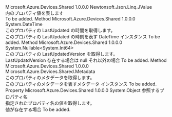<Type Name="TwinCollectionValue" FullName="Microsoft.Azure.Devices.Shared.TwinCollectionValue">
  <TypeSignature Language="C#" Value="public class TwinCollectionValue : Newtonsoft.Json.Linq.JValue" />
  <TypeSignature Language="ILAsm" Value=".class public auto ansi beforefieldinit TwinCollectionValue extends Newtonsoft.Json.Linq.JValue" />
  <TypeSignature Language="DocId" Value="T:Microsoft.Azure.Devices.Shared.TwinCollectionValue" />
  <TypeSignature Language="VB.NET" Value="Public Class TwinCollectionValue&#xA;Inherits JValue" />
  <TypeSignature Language="F#" Value="type TwinCollectionValue = class&#xA;    inherit JValue" />
  <AssemblyInfo>
    <AssemblyName>Microsoft.Azure.Devices.Shared</AssemblyName>
    <AssemblyVersion>1.0.0.0</AssemblyVersion>
  </AssemblyInfo>
  <Base>
    <BaseTypeName>Newtonsoft.Json.Linq.JValue</BaseTypeName>
  </Base>
  <Interfaces />
  <Docs>
    <summary>
            内のプロパティ値を表します<see cref="T:Microsoft.Azure.Devices.Shared.TwinCollection" /></summary>
    <remarks>To be added.</remarks>
  </Docs>
  <Members>
    <Member MemberName="GetLastUpdated">
      <MemberSignature Language="C#" Value="public DateTime GetLastUpdated ();" />
      <MemberSignature Language="ILAsm" Value=".method public hidebysig instance valuetype System.DateTime GetLastUpdated() cil managed" />
      <MemberSignature Language="DocId" Value="M:Microsoft.Azure.Devices.Shared.TwinCollectionValue.GetLastUpdated" />
      <MemberSignature Language="VB.NET" Value="Public Function GetLastUpdated () As DateTime" />
      <MemberSignature Language="F#" Value="member this.GetLastUpdated : unit -&gt; DateTime" Usage="twinCollectionValue.GetLastUpdated " />
      <MemberType>Method</MemberType>
      <AssemblyInfo>
        <AssemblyName>Microsoft.Azure.Devices.Shared</AssemblyName>
        <AssemblyVersion>1.0.0.0</AssemblyVersion>
      </AssemblyInfo>
      <ReturnValue>
        <ReturnType>System.DateTime</ReturnType>
      </ReturnValue>
      <Parameters />
      <Docs>
        <summary>
            このプロパティの LastUpdated の時間を取得します。
            </summary>
        <returns>このプロパティの LastUpdated の時刻を表す DateTime インスタンス</returns>
        <remarks>To be added.</remarks>
      </Docs>
    </Member>
    <Member MemberName="GetLastUpdatedVersion">
      <MemberSignature Language="C#" Value="public Nullable&lt;long&gt; GetLastUpdatedVersion ();" />
      <MemberSignature Language="ILAsm" Value=".method public hidebysig instance valuetype System.Nullable`1&lt;int64&gt; GetLastUpdatedVersion() cil managed" />
      <MemberSignature Language="DocId" Value="M:Microsoft.Azure.Devices.Shared.TwinCollectionValue.GetLastUpdatedVersion" />
      <MemberSignature Language="VB.NET" Value="Public Function GetLastUpdatedVersion () As Nullable(Of Long)" />
      <MemberSignature Language="F#" Value="member this.GetLastUpdatedVersion : unit -&gt; Nullable&lt;int64&gt;" Usage="twinCollectionValue.GetLastUpdatedVersion " />
      <MemberType>Method</MemberType>
      <AssemblyInfo>
        <AssemblyName>Microsoft.Azure.Devices.Shared</AssemblyName>
        <AssemblyVersion>1.0.0.0</AssemblyVersion>
      </AssemblyInfo>
      <ReturnValue>
        <ReturnType>System.Nullable&lt;System.Int64&gt;</ReturnType>
      </ReturnValue>
      <Parameters />
      <Docs>
        <summary>
            このプロパティの LastUpdatedVersion を取得します。
            </summary>
        <returns>LastUpdatdVersion 存在する場合は null それ以外の場合</returns>
        <remarks>To be added.</remarks>
      </Docs>
    </Member>
    <Member MemberName="GetMetadata">
      <MemberSignature Language="C#" Value="public Microsoft.Azure.Devices.Shared.Metadata GetMetadata ();" />
      <MemberSignature Language="ILAsm" Value=".method public hidebysig instance class Microsoft.Azure.Devices.Shared.Metadata GetMetadata() cil managed" />
      <MemberSignature Language="DocId" Value="M:Microsoft.Azure.Devices.Shared.TwinCollectionValue.GetMetadata" />
      <MemberSignature Language="VB.NET" Value="Public Function GetMetadata () As Metadata" />
      <MemberSignature Language="F#" Value="member this.GetMetadata : unit -&gt; Microsoft.Azure.Devices.Shared.Metadata" Usage="twinCollectionValue.GetMetadata " />
      <MemberType>Method</MemberType>
      <AssemblyInfo>
        <AssemblyName>Microsoft.Azure.Devices.Shared</AssemblyName>
        <AssemblyVersion>1.0.0.0</AssemblyVersion>
      </AssemblyInfo>
      <ReturnValue>
        <ReturnType>Microsoft.Azure.Devices.Shared.Metadata</ReturnType>
      </ReturnValue>
      <Parameters />
      <Docs>
        <summary>
            このプロパティのメタデータを取得します。
            </summary>
        <returns>このプロパティのメタデータを表すメタデータ インスタンス</returns>
        <remarks>To be added.</remarks>
      </Docs>
    </Member>
    <Member MemberName="Item">
      <MemberSignature Language="C#" Value="public dynamic this[string propertyName] { get; }" />
      <MemberSignature Language="ILAsm" Value=".property instance object Item(string)" />
      <MemberSignature Language="DocId" Value="P:Microsoft.Azure.Devices.Shared.TwinCollectionValue.Item(System.String)" />
      <MemberSignature Language="VB.NET" Value="Default Public ReadOnly Property Item(propertyName As String) As Object" />
      <MemberSignature Language="F#" Value="member this.Item(string) : obj" Usage="Microsoft.Azure.Devices.Shared.TwinCollectionValue.Item" />
      <MemberType>Property</MemberType>
      <AssemblyInfo>
        <AssemblyName>Microsoft.Azure.Devices.Shared</AssemblyName>
        <AssemblyVersion>1.0.0.0</AssemblyVersion>
      </AssemblyInfo>
      <ReturnValue>
        <ReturnType>System.Object</ReturnType>
      </ReturnValue>
      <Parameters>
        <Parameter Name="propertyName" Type="System.String" />
      </Parameters>
      <Docs>
        <param name="propertyName">参照するプロパティ名</param>
        <summary>
            指定されたプロパティ名の値を取得します。
            </summary>
        <value>値が存在する場合</value>
        <remarks>To be added.</remarks>
      </Docs>
    </Member>
  </Members>
</Type>